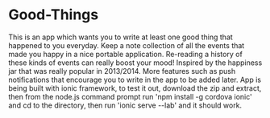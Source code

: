 # Good-Things

This is an app which wants you to write at least one good thing that happened to you everyday. Keep a note collection of all the events that made you happy in a nice portable application. Re-reading a history of these kinds of events can really boost your mood! Inspired by the happiness jar that was really popular in 2013/2014. More features such as push notifications that encourage you to write in the app to be added later. App is being built with ionic framework, to test it out, download the zip and extract, then from the node.js command prompt run 'npm install -g cordova ionic' and cd to the directory, then run 'ionic serve --lab' and it should work.
